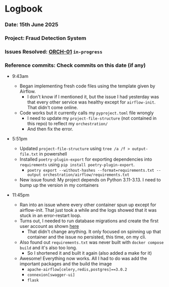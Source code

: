 # Logbook
### Date: 15th June 2025
### Project: Fraud Detection System
### Issues Resolved: [ORCH-01](https://github.com/EsosaOrumwese/fraud-detection-system/issues/22) `in-progress`
### Reference commits: Check commits on this date (if any)

* 9:43am
  * Began implementing fresh code files using the template given by Airflow.
    * I don't know if I mentioned it, but the issue I had yesterday was that every other service was healthy except for `airflow-init`. That didn't come online.
  * Code works but it currently calls my `pyproject.toml` file wrongly
    * I need to update my `project-file-structure` (not contained in this repo) to reflect my `orchestration/`
    * And then fix the error.

* 5:51pm
  * Updated `project-file-structure` using `tree /a /f > output-file.txt` in powershell
  * Installed `poetry-plugin-export` for exporting dependencies into `requirements` using `pip install poetry-plugin-export`.
    * `poetry export --without-hashes --format=requirements.txt --output orchestration/airflow/requirements.txt`
  * New issue found: My project depends on Python 3.11-3.13. I need to bump up the version in my containers

* 11:45pm
  * Ran into an issue where every other container spun up except for airflow-init. That just took a while and the logs showed that it was stuck in an error-restart loop.
  * Turns out, I needed to run database migrations and create the first user account as shown [here](https://airflow.apache.org/docs/apache-airflow/stable/howto/docker-compose/index.html#initialize-the-database)
    * That didn't change anything. It only focused on spinning up that container and the issue no persisted, this time, on my cli.
  * Also found out `requirements.txt` was never built with `docker compose build` and it's also too long.
    * So I shortened it and built it again (also added a make for it)
  * Awesome! Everything now works. All I had to do was add the important packages and the build the image
    * `apache-airflow[celery,redis,postgres]==3.0.2`
    * `connexion[swagger-ui]`
    * `flask`
    